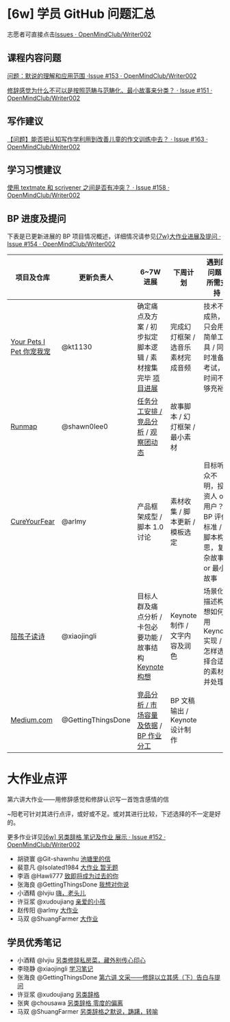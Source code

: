 # [6w] 学员 GitHub 问题汇总

志愿者可直接点击[Issues · OpenMindClub/Writer002](https://github.com/OpenMindClub/Writer002/issues)

## 课程内容问题

[问题：默说的理解和应用范围 ·Issue #153 · OpenMindClub/Writer002](https://github.com/OpenMindClub/Writer002/issues/153)

[修辞感觉为什么不可以是按照范畴与范畴化、最小故事来分类？ · Issue #151 · OpenMindClub/Writer002](https://github.com/OpenMindClub/Writer002/issues/151)

## 写作建议

[【问题】能否把认知写作学利用到改善儿童的作文训练中去？ · Issue #163 · OpenMindClub/Writer002](https://github.com/OpenMindClub/Writer002/issues/163)

## 学习习惯建议

[使用 textmate 和 scrivener 之间是否有冲突？ · Issue #158 · OpenMindClub/Writer002](https://github.com/OpenMindClub/Writer002/issues/158)

## BP 进度及提问

下表是已更新进展的 BP 项目情况概述，详细情况请参见[{7w}大作业进展及提问 · Issue #154 · OpenMindClub/Writer002](https://github.com/OpenMindClub/Writer002/issues/154)

项目及仓库 | 更新负责人 | 6~7W 进展 | 下周计划 | 遇到的问题 / 所需支持
----------|----------|-----------|---------|----------------------
[Your Pets I Pet 你宠我宠](https://github.com/yourpetsipet/YourPetsIPet) | @kt1130 | 确定痛点及方案 / 初步拟定脚本逻辑 / 素材搜集完毕 [项目进展](https://github.com/yourpetsipet/YourPetsIPet/issues/4) | 完成幻灯框架 / 选音乐素材完成音频 | 技术不成熟，只会用简单工具 / 同时准备考试，时间不够充裕
[Runmap](https://github.com/Run-map/RUNMAP) | @shawn0lee0 | [任务分工安排 / 竞品分析](https://github.com/Run-map/RUNMAP/issues/8) / [观察团动态](https://github.com/Run-map/RUNMAP/issues/7) | 故事脚本 / 幻灯框架 / 最小素材 |
[CureYourFear](https://github.com/CureYourFear/PublicSpeaking) | @arlmy | 产品框架成型 / 脚本 1.0 讨论 | 素材收集 / 脚本更新 / 模板选定 | 目标听众不明，投资人 or 用户？ / BP 评价标准 / 脚本构思，复杂故事 or 最小故事
[陪孩子读诗](https://github.com/PoemsWithKids/Plans-for-BP) | @xiaojingli | 目标人群及痛点分析 / 卡包必要功能 / 故事结构 [Keynote 构想](https://github.com/PoemsWithKids/Plans-for-BP/issues/11) | Keynote 制作 / 文字内容及润色 | 场景化描述构想如何用 Keynote 实现 / 怎样选择合适的素材并处理
[Medium.com](https://github.com/BP-amusing/BP-/issues) | @GettingThingsDone | [竞品分析 / 市场容量及依据](https://github.com/BP-amusing/BP-/issues/4) / [BP 作业分工](https://github.com/BP-amusing/BP-/issues/6) | BP 文稿输出 / Keynote 设计制作 |


# 大作业点评

第六讲大作业——用修辞感觉和修辞认识写一首饱含感情的信

~阳老可针对其进行点评，或好或不足。或对其进行比较，下述选择的不一定是好的。

更多作业详见[[6w] 另类辞格 笔记及作业 展示 · Issue #152 · OpenMindClub/Writer002](https://github.com/OpenMindClub/Writer002/issues/152)

* 胡骁寰 @Git-shawnhu [池塘里的信](https://github.com/Git-shawnhu/BookWriter002/blob/a2f10b4c231d76ae91f08f46a3d2dc4d692d5aa9/chapter06/assignment.md)
* 裴意凡 @Isolated1984 [大作业 暂无题](https://github.com/Isolated1984/Writer002/blob/master/chapter06/assignment.md)
* 李涵 @Hawli777 [致即将成为过去的你](https://github.com/Hawli777/BookWriter002/blob/master/chapter06/assignment.md)
* 张海良 @GettingThingsDone [我想对你说](https://github.com/GettingThingsDone/BookWriter002/blob/master/chapter06/assignment.md)
* 小酒精 @lvjiu [嗨，老头儿](https://github.com/lvjiu/BookWriter002/blob/master/chapter06/assignment.md)
* 许豆浆 @xudoujiang [亲爱的小孩](https://github.com/xudoujiang/BookWriter002/blob/master/chapter06/assignment.md)
* 赵传阳 @arlmy [大作业](https://github.com/arlmy/BookWriter002/blob/master/chapter06/assignment.md)
* 马双 @ShuangFarmer [大作业](https://github.com/ShuangFarmer/BookWriter002/blob/master/chapter06/assignment.md)　

## 学员优秀笔记

* 小酒精 @lvjiu [另类修辞私房菜，藏外别传心印心](https://github.com/lvjiu/BookWriter002/blob/master/chapter06/note.md)
* 李晓静 @xiaojingli [学习笔记](https://github.com/xiaojingli/BookWriter002/tree/master/chapter06)
* 张海良 @GettingThingsDone [第六讲 文采——修辞以立其感（下）告白与提问](https://github.com/GettingThingsDone/BookWriter002/blob/master/chapter06/note.md)
* 许豆浆 @xudoujiang [另类辞格](https://github.com/xudoujiang/BookWriter002/tree/master/chapter06)
* 张爽 @chousawa [另类辞格 零度的偏离](https://github.com/chousawa/BookWriter002/tree/master/chapter06)
* 马双 @ShuangFarmer [另类辞格之默说，踌躇，转喻](https://github.com/ShuangFarmer/BookWriter002/blob/master/chapter06/note_6_2.md)
